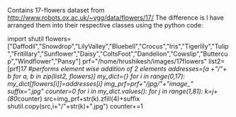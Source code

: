 Contains 17-flowers dataset from http://www.robots.ox.ac.uk/~vgg/data/flowers/17/
The difference is I have arranged them into their respective classes using the python code:


import shutil
flowers=["Daffodil","Snowdrop","LilyValley","Bluebell","Crocus","Iris","Tigerlily","Tulip","Fritillary","Sunflower","Daisy","ColtsFoot","Dandelion","Cowslip","Buttercup","Windflower","Pansy"]
prf="/home/hrushikesh/images/17flowers"
list2=[prf]*17
#performs element wise addition of 2 elements
addresses=[a +"/"+ b for a, b in zip(list2, flowers)]
my_dict={}
for i in range(0,17):
    my_dict[flowers[i]]=addresses[i]
img_prf=prf+"/jpg/"+"image_"
suffix=".jpg"
counter=0
for i in my_dict.values():
    for j in range(1,81):
        k=j+(80*counter)
        src=img_prf+str(k).zfill(4)+suffix
        shutil.copy(src,i+"/"+str(k)+".jpg")
    counter+=1
